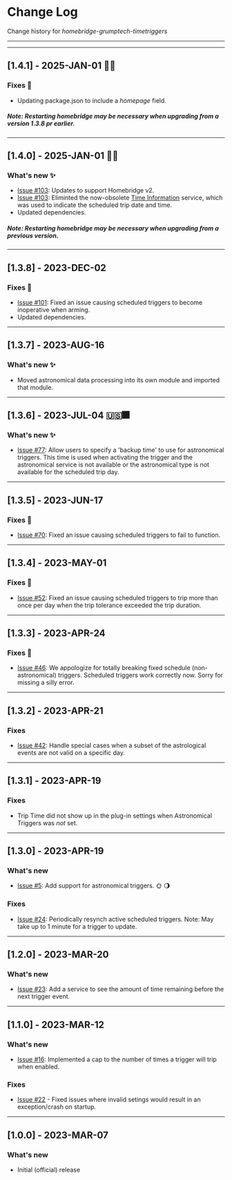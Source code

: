 # Change Log
Change history for _homebridge-grumptech-timetriggers_

---
---
## [1.4.1] - 2025-JAN-01 🥳🍾
### Fixes 🐛
- Updating package.json to include a _homepage_ field.
##### **Note: Restarting homebridge may be necessary when upgrading from a version 1.3.8 pr earlier.**
---
## [1.4.0] - 2025-JAN-01 🥳🍾
### What's new ✨
- [Issue #103](https://github.com/pricemi115/homebridge-grumptech-timetriggers/issues/103): Updates to support Homebridge v2.
- [Issue #103](https://github.com/pricemi115/homebridge-grumptech-timetriggers/issues/103): Eliminted the now-obsolete [Time Information](https://developers.homebridge.io/#/service/TimeInformation) service, which was used to indicate the scheduled trip date and time.
- Updated dependencies.
##### **Note: Restarting homebridge may be necessary when upgrading from a previous version.**
---
## [1.3.8] - 2023-DEC-02
### Fixes 🐛
- [Issue #101](https://github.com/pricemi115/homebridge-grumptech-timetriggers/issues/101): Fixed an issue causing scheduled triggers to become inoperative when arming.
- Updated dependencies.
---
## [1.3.7] - 2023-AUG-16
### What's new ✨
- Moved astronomical data processing into its own module and imported that module.
---
## [1.3.6] - 2023-JUL-04 🇺🇸🎆
### What's new ✨
- [Issue #77](https://github.com/pricemi115/homebridge-grumptech-timetriggers/issues/77): Allow users to specify a 'backup time' to use for astronomical triggers. This time is used when activating the trigger and the astronomical service is not available or the astronomical type is not available for the scheduled trip day.
---
## [1.3.5] - 2023-JUN-17
### Fixes 🐛
- [Issue #70](https://github.com/pricemi115/homebridge-grumptech-timetriggers/issues/70): Fixed an issue causing scheduled triggers to fail to function.
---
## [1.3.4] - 2023-MAY-01
### Fixes 🐛
- [Issue #52](https://github.com/pricemi115/homebridge-grumptech-timetriggers/issues/52): Fixed an issue causing scheduled triggers to trip more than once per day when the trip tolerance exceeded the trip duration.
---
## [1.3.3] - 2023-APR-24
### Fixes 🐛
- [Issue #46](https://github.com/pricemi115/homebridge-grumptech-timetriggers/issues/46): We appologize for totally breaking fixed schedule (non-astronomical) triggers. Scheduled triggers work correctly now. Sorry for missing a silly error.
---

## [1.3.2] - 2023-APR-21
### Fixes
- [Issue #42](https://github.com/pricemi115/homebridge-grumptech-timetriggers/issues/42): Handle special cases when a subset of the astrological events are not valid on a specific day.

---
## [1.3.1] - 2023-APR-19
### Fixes
- Trip Time did not show up in the plug-in settings when Astronomical Triggers was _not_ set.

---
## [1.3.0] - 2023-APR-19
### What's new
- [Issue #5](https://github.com/pricemi115/homebridge-grumptech-timetriggers/issues/5): Add support for astronomical triggers. 🌞 🌖

### Fixes
- [Issue #24](https://github.com/pricemi115/homebridge-grumptech-timetriggers/issues/24): Periodically resynch active scheduled triggers. Note: May take up to 1 minute for a trigger to update.

---
## [1.2.0] - 2023-MAR-20
### What's new
- [Issue #23](https://github.com/pricemi115/homebridge-grumptech-timetriggers/issues/23): Add a service to see the amount of time remaining before the next trigger event.

---
## [1.1.0] - 2023-MAR-12
### What's new
- [Issue #16](https://github.com/pricemi115/homebridge-grumptech-timetriggers/issues/16): Implemented a cap to the number of times a trigger will trip when enabled.

### Fixes
- [Issue #22](https://github.com/pricemi115/homebridge-grumptech-timetriggers/issues/22) - Fixed issues where invalid setings would result in an exception/crash on startup.

---
## [1.0.0] - 2023-MAR-07
### What's new
- Initial (official) release
